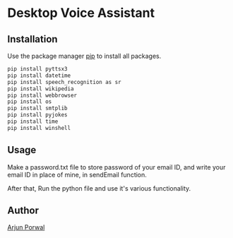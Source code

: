 
# Desktop Voice Assistant

## Installation

Use the package manager [pip](https://pip.pypa.io/en/stable/) to install all packages.

```bash
pip install pyttsx3
pip install datetime
pip install speech_recognition as sr
pip install wikipedia
pip install webbrowser
pip install os
pip install smtplib
pip install pyjokes
pip install time
pip install winshell
```

## Usage

Make a password.txt file to store password of your email ID, and write your email ID in place of mine, in sendEmail function.

After that, Run the python file and use it's various functionality.




## Author
[Arjun Porwal](https://github.com/ap211unitech)